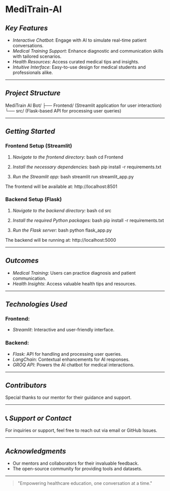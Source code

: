 # MediTrain-AI
   

 

##  *Key Features*

- *Interactive Chatbot*: Engage with AI to simulate real-time patient conversations.
- *Medical Training Support*: Enhance diagnostic and communication skills with tailored scenarios.
- *Health Resources*: Access curated medical tips and insights.
- *Intuitive Interface*: Easy-to-use design for medical students and professionals alike.

---

##  *Project Structure*


MediTrain AI Bot/
├── Frontend/   (Streamlit application for user interaction)
└── src/    (Flask-based API for processing user queries)


---

##  *Getting Started*

### Frontend Setup (Streamlit)

1. *Navigate to the frontend directory:*
   bash
   cd Frontend
   

2. *Install the necessary dependencies:*
   bash
   pip install -r requirements.txt
   

3. *Run the Streamlit app:*
   bash
   streamlit run streamlit_app.py
   

The frontend will be available at: http://localhost:8501

### Backend Setup (Flask)

1. *Navigate to the backend directory:*
   bash
   cd src
   

2. *Install the required Python packages:*
   bash
   pip install -r requirements.txt
   

3. *Run the Flask server:*
   bash
   python flask_app.py
   

The backend will be running at: http://localhost:5000

---

##  *Outcomes*

-  *Medical Training*: Users can practice diagnosis and patient communication.
-  *Health Insights*: Access valuable health tips and resources.

---

##  *Technologies Used*

### Frontend:
- *Streamlit*: Interactive and user-friendly interface.

### Backend:
- *Flask*: API for handling and processing user queries.
- *LangChain*: Contextual enhancements for AI responses.
- *GROQ API*: Powers the AI chatbot for medical interactions.


---

##  *Contributors*
Special thanks to our mentor for their guidance and support.

---

## 📞 *Support or Contact*
For inquiries or support, feel free to reach out via email or GitHub Issues.

---

##  *Acknowledgments*
- Our mentors and collaborators for their invaluable feedback.
- The open-source community for providing tools and datasets.

---

> "Empowering healthcare education, one conversation at a time."

